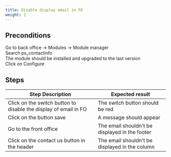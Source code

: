 ```yaml
---
title: Disable display email in FO
weight: 2
---
```


## Preconditions

Go to back office -> Modules -> Module manager\
Search ps_contactinfo\
The module should be installed and upgraded to the last version\
Click on Configure
## Steps
| Step Description | Expected result |
| ----- | ----- |
| Click on the switch button to disable the display of email in FO | The switch button should be red |
| Click on the button save | A message should appear |
| Go to the front office | The email shouldn't be displayed in the footer |
| Click on the contact us button in the header | The email shouldn't be displayed in the column |
